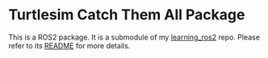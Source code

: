 # Turtlesim Catch Them All Package

This is a ROS2 package. It is a submodule of my [learning_ros2](https://github.com/saratrajput/learning_ros2) repo. Please refer to
its [README](https://github.com/saratrajput/learning_ros2#ros2-for-beginners) for more details.
